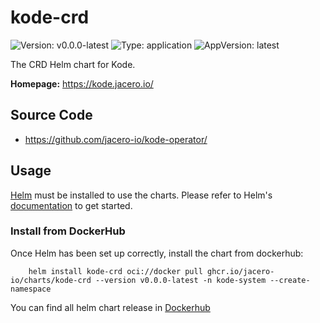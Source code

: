 # kode-crd

![Version: v0.0.0-latest](https://img.shields.io/badge/Version-v0.0.0--latest-informational?style=flat-square) ![Type: application](https://img.shields.io/badge/Type-application-informational?style=flat-square) ![AppVersion: latest](https://img.shields.io/badge/AppVersion-latest-informational?style=flat-square)

The CRD Helm chart for Kode.

**Homepage:** <https://kode.jacero.io/>

## Source Code

* <https://github.com/jacero-io/kode-operator/>

## Usage

[Helm](https://helm.sh) must be installed to use the charts.
Please refer to Helm's [documentation](https://helm.sh/docs) to get started.

### Install from DockerHub

Once Helm has been set up correctly, install the chart from dockerhub:

``` shell
    helm install kode-crd oci://docker pull ghcr.io/jacero-io/charts/kode-crd --version v0.0.0-latest -n kode-system --create-namespace
```

You can find all helm chart release in [Dockerhub](https://github.com/jacero-io/kode-operator/pkgs/container/charts%2Fkode-crd)
